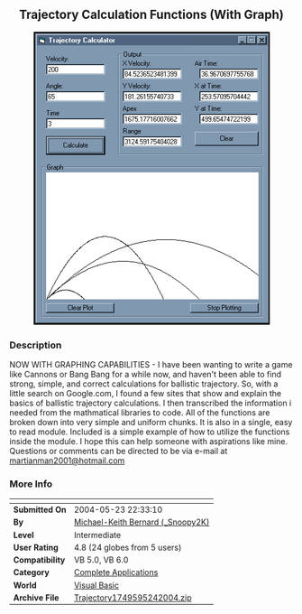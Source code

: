 ﻿<div align="center">

## Trajectory Calculation Functions \(With Graph\)

<img src="PIC2004524212139291.gif">
</div>

### Description

NOW WITH GRAPHING CAPABILITIES - I have been wanting to write a game like Cannons or Bang Bang for a while now, and haven't been able to find strong, simple, and correct calculations for ballistic trajectory. So, with a little search on Google.com, I found a few sites that show and explain the basics of ballistic trajectory calculations. I then transcribed the information i needed from the mathmatical libraries to code. All of the functions are broken down into very simple and uniform chunks. It is also in a single, easy to read module. Included is a simple example of how to utilize the functions inside the module. I hope this can help someone with aspirations like mine. Questions or comments can be directed to be via e-mail at martianman2001@hotmail.com
 
### More Info
 


<span>             |<span>
---                |---
**Submitted On**   |2004-05-23 22:33:10
**By**             |[Michael\-Keith Bernard \(\_Snoopy2K\)](https://github.com/Planet-Source-Code/PSCIndex/blob/master/ByAuthor/michael-keith-bernard-snoopy2k.md)
**Level**          |Intermediate
**User Rating**    |4.8 (24 globes from 5 users)
**Compatibility**  |VB 5\.0, VB 6\.0
**Category**       |[Complete Applications](https://github.com/Planet-Source-Code/PSCIndex/blob/master/ByCategory/complete-applications__1-27.md)
**World**          |[Visual Basic](https://github.com/Planet-Source-Code/PSCIndex/blob/master/ByWorld/visual-basic.md)
**Archive File**   |[Trajectory1749595242004\.zip](https://github.com/Planet-Source-Code/michael-keith-bernard-snoopy2k-trajectory-calculation-functions-with-graph__1-53991/archive/master.zip)








